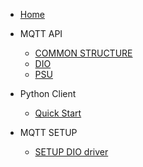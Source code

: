
- [Home](/)

- MQTT API
  - [COMMON STRUCTURE](api/api_interface.md)
  - [DIO](api/api_dio.md)
  - [PSU](api/api_psu.md)
 

- Python Client
  - [Quick Start](pyc/quick.md)
 
- MQTT SETUP
  - [SETUP DIO driver](platform/README.md)
